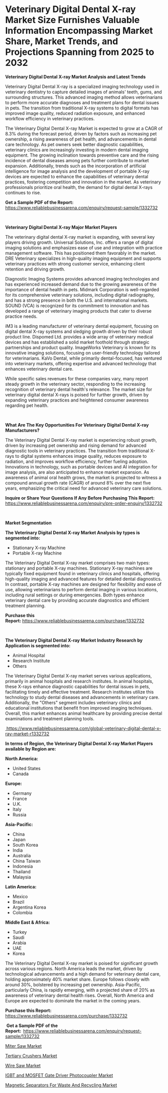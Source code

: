 <p><h1>Veterinary Digital Dental X-ray Market Size Furnishes Valuable Information Encompassing Market Share, Market Trends, and Projections Spanning from 2025 to 2032</h1></p><p><strong>Veterinary Digital Dental X-ray Market Analysis and Latest Trends</strong></p>
<p><p>Veterinary Digital Dental X-ray is a specialized imaging technology used in veterinary dentistry to capture detailed images of animals' teeth, gums, and surrounding structures. This advanced imaging method allows veterinarians to perform more accurate diagnoses and treatment plans for dental issues in pets. The transition from traditional X-ray systems to digital formats has improved image quality, reduced radiation exposure, and enhanced workflow efficiency in veterinary practices.</p><p>The Veterinary Digital Dental X-ray Market is expected to grow at a CAGR of 8.3% during the forecast period, driven by factors such as increasing pet ownership, a rising awareness of pet health, and advancements in dental care technology. As pet owners seek better diagnostic capabilities, veterinary clinics are increasingly investing in modern dental imaging equipment. The growing inclination towards preventive care and the rising incidence of dental diseases among pets further contribute to market expansion. Additionally, trends such as the incorporation of artificial intelligence for image analysis and the development of portable X-ray devices are expected to enhance the capabilities of veterinary dental practices, fostering competition and innovation in the market. As veterinary professionals prioritize oral health, the demand for digital dental X-rays continues to rise.</p></p>
<p><strong>Get a Sample PDF of the Report:&nbsp;</strong> <a href="https://www.reliablebusinessarena.com/enquiry/request-sample/1332732?utm_campaign=2217&utm_medium=2&utm_source=Github&utm_content=ia&utm_term=24032025&utm_id=veterinary-digital-dental-x-ray">https://www.reliablebusinessarena.com/enquiry/request-sample/1332732</a></p>
<p>&nbsp;</p>
<p><strong>Veterinary Digital Dental X-ray Major Market Players</strong></p>
<p><p>The veterinary digital dental X-ray market is expanding, with several key players driving growth. Universal Solutions, Inc. offers a range of digital imaging solutions and emphasizes ease of use and integration with practice management software. This has positioned them favorably in the market. DRE Veterinary specializes in high-quality imaging equipment and supports veterinary practices with strong customer service, enhancing client retention and driving growth.</p><p>Diagnostic Imaging Systems provides advanced imaging technologies and has experienced increased demand due to the growing awareness of the importance of dental health in pets. Midmark Corporation is well-regarded for its comprehensive veterinary solutions, including digital radiography, and has a strong presence in both the U.S. and international markets. SOUND (VCA) is recognized for its commitment to innovation and has developed a range of veterinary imaging products that cater to diverse practice needs. </p><p>iM3 is a leading manufacturer of veterinary dental equipment, focusing on digital dental X-ray systems and sledging growth driven by their robust product line. Dispomed Ltd. provides a wide array of veterinary medical devices and has established a solid market foothold through strategic partnerships and product quality. ImageWorks Veterinary is known for its innovative imaging solutions, focusing on user-friendly technology tailored for veterinarians. KaVo Dental, while primarily dental-focused, has ventured into veterinary markets, offering expertise and advanced technology that enhances veterinary dental care.</p><p>While specific sales revenues for these companies vary, many report steady growth in the veterinary sector, responding to the increasing recognition of veterinary dental health's relevance. The market size for veterinary digital dental X-rays is poised for further growth, driven by expanding veterinary practices and heightened consumer awareness regarding pet health.</p></p>
<p>&nbsp;</p>
<p><strong>What Are The Key Opportunities For Veterinary Digital Dental X-ray Manufacturers?</strong></p>
<p><p>The Veterinary Digital Dental X-ray market is experiencing robust growth, driven by increasing pet ownership and rising demand for advanced diagnostic tools in veterinary practices. The transition from traditional X-rays to digital systems enhances image quality, reduces exposure to radiation, and improves workflow efficiency, further fueling adoption. Innovations in technology, such as portable devices and AI integration for image analysis, are also anticipated to enhance market expansion. As awareness of animal oral health grows, the market is projected to witness a compound annual growth rate (CAGR) of around 8% over the next five years, emphasizing the critical need for advanced veterinary care solutions.</p></p>
<p><strong>Inquire or Share Your Questions If Any Before Purchasing This Report:</strong> <a href="https://www.reliablebusinessarena.com/enquiry/pre-order-enquiry/1332732?utm_campaign=2217&utm_medium=2&utm_source=Github&utm_content=ia&utm_term=24032025&utm_id=veterinary-digital-dental-x-ray">https://www.reliablebusinessarena.com/enquiry/pre-order-enquiry/1332732</a></p>
<p>&nbsp;</p>
<p><strong>Market Segmentation</strong></p>
<p><strong>The Veterinary Digital Dental X-ray Market Analysis by types is segmented into:</strong></p>
<p><ul><li>Stationary X-ray Machine</li><li>Portable X-ray Machine</li></ul></p>
<p><p>The Veterinary Digital Dental X-ray market comprises two main types: stationary and portable X-ray machines. Stationary X-ray machines are typically fixed equipment found in veterinary clinics and hospitals, offering high-quality imaging and advanced features for detailed dental diagnostics. In contrast, portable X-ray machines are designed for flexibility and ease of use, allowing veterinarians to perform dental imaging in various locations, including rural settings or during emergencies. Both types enhance veterinary dental care by providing accurate diagnostics and efficient treatment planning.</p></p>
<p><strong>Purchase this Report:&nbsp;</strong><a href="https://www.reliablebusinessarena.com/purchase/1332732?utm_campaign=2217&utm_medium=2&utm_source=Github&utm_content=ia&utm_term=24032025&utm_id=veterinary-digital-dental-x-ray">https://www.reliablebusinessarena.com/purchase/1332732</a></p>
<p>&nbsp;</p>
<p><strong>The Veterinary Digital Dental X-ray Market Industry Research by Application is segmented into:</strong></p>
<p><ul><li>Animal Hospital</li><li>Research Institute</li><li>Others</li></ul></p>
<p><p>The Veterinary Digital Dental X-ray market serves various applications, primarily in animal hospitals and research institutes. In animal hospitals, these X-rays enhance diagnostic capabilities for dental issues in pets, facilitating timely and effective treatment. Research institutes utilize this technology to study dental diseases and advancements in veterinary care. Additionally, the "Others" segment includes veterinary clinics and educational institutions that benefit from improved imaging techniques. Overall, this market enhances animal healthcare by providing precise dental examinations and treatment planning tools.</p></p>
<p><a href="https://www.reliablebusinessarena.com/global-veterinary-digital-dental-x-ray-market-r1332732?utm_campaign=2217&utm_medium=2&utm_source=Github&utm_content=ia&utm_term=24032025&utm_id=veterinary-digital-dental-x-ray">&nbsp;https://www.reliablebusinessarena.com/global-veterinary-digital-dental-x-ray-market-r1332732</a></p>
<p><strong>In terms of Region, the Veterinary Digital Dental X-ray Market Players available by Region are:</strong></p>
<p>
    <p> <strong> North America: </strong>
        <ul>
            <li>United States</li>
            <li>Canada</li>
        </ul>
        </p> 
    <p> <strong> Europe: </strong>
        <ul>
            <li>Germany</li>
            <li>France</li>
            <li>U.K.</li>
            <li>Italy</li>
            <li>Russia</li>
        </ul>
        </p> 
    <p> <strong> Asia-Pacific: </strong>
        <ul>
            <li>China</li>
            <li>Japan</li>
            <li>South Korea</li>
            <li>India</li>
            <li>Australia</li>
            <li>China Taiwan</li>
            <li>Indonesia</li>
            <li>Thailand</li>
            <li>Malaysia</li>
        </ul>
        </p> 
    <p> <strong> Latin America: </strong>
        <ul>
            <li>Mexico</li>
            <li>Brazil</li>
            <li>Argentina Korea</li>
            <li>Colombia</li>
        </ul>
        </p> 
    <p> <strong> Middle East & Africa: </strong>
        <ul>
            <li>Turkey</li>
            <li>Saudi</li>
            <li>Arabia</li>
            <li>UAE</li>
            <li>Korea</li>
        </ul>
    </p>
    </p>
<p><p>The Veterinary Digital Dental X-ray market is poised for significant growth across various regions. North America leads the market, driven by technological advancements and a high demand for veterinary dental care, holding approximately 40% market share. Europe follows closely with around 30%, bolstered by increasing pet ownership. Asia-Pacific, particularly China, is rapidly emerging, with a projected share of 20% as awareness of veterinary dental health rises. Overall, North America and Europe are expected to dominate the market in the coming years.</p></p>
<p><strong>Purchase this Report: </strong><a href="https://www.reliablebusinessarena.com/purchase/1332732?utm_campaign=2217&utm_medium=2&utm_source=Github&utm_content=ia&utm_term=24032025&utm_id=veterinary-digital-dental-x-ray">https://www.reliablebusinessarena.com/purchase/1332732</a></p>
<p>&nbsp;<strong>Get a Sample PDF of the Report:&nbsp;&nbsp;</strong><a href="https://www.reliablebusinessarena.com/enquiry/request-sample/1332732?utm_campaign=2217&utm_medium=2&utm_source=Github&utm_content=ia&utm_term=24032025&utm_id=veterinary-digital-dental-x-ray">https://www.reliablebusinessarena.com/enquiry/request-sample/1332732</a></p>
<p><strong></strong></p>
<p><p><a href="https://www.linkedin.com/pulse/market-size-scope-miter-saw-forecasted-growth-cagr-118-from-cocbf?utm_campaign=2217&utm_medium=2&utm_source=Github&utm_content=ia&utm_term=24032025&utm_id=veterinary-digital-dental-x-ray">Miter Saw Market</a></p><p><a href="https://www.linkedin.com/pulse/tertiary-crushers-market-size-insights-types-share-selling-erlef?utm_campaign=2217&utm_medium=2&utm_source=Github&utm_content=ia&utm_term=24032025&utm_id=veterinary-digital-dental-x-ray">Tertiary Crushers Market</a></p><p><a href="https://www.linkedin.com/pulse/wire-saw-market-trends-insights-type-application-analysis-ugc3f?utm_campaign=2217&utm_medium=2&utm_source=Github&utm_content=ia&utm_term=24032025&utm_id=veterinary-digital-dental-x-ray">Wire Saw Market</a></p><p><a href="https://github.com/miehldobin1w/Market-Research-Report-List-1/blob/main/igbt-and-mosfet-gate-driver-photocoupler-market.md?utm_campaign=2217&utm_medium=2&utm_source=Github&utm_content=ia&utm_term=24032025&utm_id=veterinary-digital-dental-x-ray">IGBT and MOSFET Gate Driver Photocoupler Market</a></p><p><a href="https://github.com/lickoalyanep/Market-Research-Report-List-1/blob/main/magnetic-separators-for-waste-and-recycling-market.md?utm_campaign=2217&utm_medium=2&utm_source=Github&utm_content=ia&utm_term=24032025&utm_id=veterinary-digital-dental-x-ray">Magnetic Separators For Waste And Recycling Market</a></p></p>